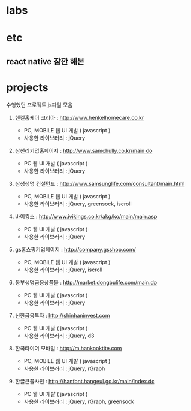 # labs

<!-- ## lab-a :  -->

# etc
## react native 잠깐 해본 
# projects
수행했던 프로젝트 js파일 모음  
  
1. 헨켈홈케어 코리아 : http://www.henkelhomecare.co.kr	
	+ PC, MOBILE 웹 UI 개발 ( javascript ) 
	+ 사용한 라이브러리 : jQuery  
  
2. 삼천리기업홈페이지 : http://www.samchully.co.kr/main.do	
	+ PC 웹 UI 개발 ( javascript ) 
	+ 사용한 라이브러리 : jQuery  
  
3. 삼성생명 컨설턴드 : http://www.samsunglife.com/consultant/main.html
	+ PC, MOBILE 웹 UI 개발 ( javascript ) 	
	+ 사용한 라이브러리 : jQuery, greensock, iscroll  
  
4. 바이킹스 : http://www.ivikings.co.kr/akg/ko/main/main.asp
	+ PC 웹 UI 개발 ( javascript ) 
	+ 사용한 라이브러리 : jQuery  
  
5. gs홈쇼핑기업페이지 : http://company.gsshop.com/	
	+ PC, MOBILE 웹 UI 개발 ( javascript ) 
	+ 사용한 라이브러리 : jQuery, iscroll  
  
6. 동부생명금융상품몰 : http://market.dongbulife.com/main.do	
	+ PC 웹 UI 개발 ( javascript ) 
	+ 사용한 라이브러리 : jQuery  
  
7. 신한금융투자 : http://shinhaninvest.com	
	+ PC 웹 UI 개발 ( javascript ) 
	+ 사용한 라이브러리 : jQuery, d3  
  
8. 한국타이어 모바일 : http://m.hankooktite.com	
	+ PC, MOBILE 웹 UI 개발 ( javascript ) 
	+ 사용한 라이브러리 : jQuery, rGraph  
  
9. 한글큰꼴사전 : http://hanfont.hangeul.go.kr/main/index.do	
	+ PC 웹 UI 개발 ( javascript ) 
	+ 사용한 라이브러리 : jQuery, rGraph, greensock  
  

